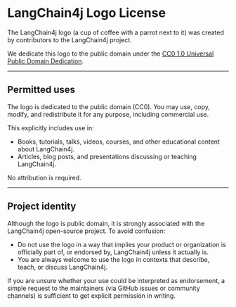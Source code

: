 # LangChain4j Logo License

The LangChain4j logo (a cup of coffee with a parrot next to it) was created by contributors to the LangChain4j project.

We dedicate this logo to the public domain under the [CC0 1.0 Universal Public Domain Dedication](https://creativecommons.org/publicdomain/zero/1.0/).

---

## Permitted uses

The logo is dedicated to the public domain (CC0). You may use, copy, modify, and redistribute it for any purpose, including commercial use.

This explicitly includes use in:
- Books, tutorials, talks, videos, courses, and other educational content about LangChain4j.
- Articles, blog posts, and presentations discussing or teaching LangChain4j.

No attribution is required.

---

## Project identity

Although the logo is public domain, it is strongly associated with the LangChain4j open-source project. To avoid confusion:
- Do not use the logo in a way that implies your product or organization is officially part of, or endorsed by, LangChain4j unless it actually is.
- You are always welcome to use the logo in contexts that describe, teach, or discuss LangChain4j.

If you are unsure whether your use could be interpreted as endorsement, a simple request to the maintainers (via GitHub issues or community channels) is sufficient to get explicit permission in writing.

